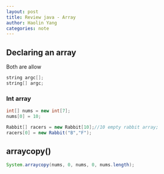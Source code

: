 ```yaml
---
layout: post
title: Review java - Array
author: Haolin Yang
categories: note
---
```


## Declaring an array

Both are allow

```java
string argc[];
string[] argc;
```

### Int array

```java
int[] nums = new int[7];
nums[0] = 10;
```

```java
Rabbit[] racers = new Rabbit[10];//10 empty rabbit array;
racers[0] = new Rabbit("B","F");
```

## arraycopy()
```java
System.arraycopy(nums, 0, nums, 0, nums.length);

